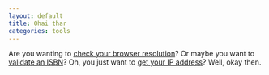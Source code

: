 ```yaml
---
layout: default
title: Ohai thar
categories: tools
---
```


Are you wanting to [check your browser resolution](/tools/browser-resolution.html)? Or
maybe you want to [validate an ISBN](/tools/isbn-validator.html)? Oh, you just want to
[get your IP address](/tools/ip-address.html)? Well, okay then.